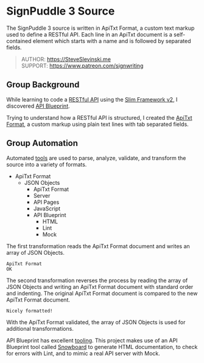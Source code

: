 # SignPuddle 3 Source

The SignPuddle 3 source is written in ApiTxt Format, a custom text markup used to define a RESTful API. Each line in an ApiTxt document is a self-contained element which starts with a name and is followed by <TAB> separated fields.


> AUTHOR: https://SteveSlevinski.me  
> SUPPORT: https://www.patreon.com/signwriting

## Group Background

While learning to code a [RESTful API](https://restfulapi.net/) using the [Slim Framework v2](https://docs.slimframework.com/), I discovered [API Blueprint](https://apiblueprint.org/).

Trying to understand how a RESTful API is structured, I created the [ApiTxt Format](../client/doc/apitxt), a custom markup using plain text lines with tab separated fields.

## Group Automation
Automated [tools](../tools) are used to parse, analyze, validate, and transform the source into a variety of formats.

+ ApiTxt Format  
    + JSON Objects  
        + ApiTxt Format  
        + Server  
        + API Pages
        + JavaScript  
        + API Blueprint  
            + HTML
            + Lint
            + Mock  

The first transformation reads the ApiTxt Format document and writes an array of JSON Objects.  

```` shell
ApiTxt Format
OK
````

The second transformation reverses the process by reading the array of JSON Objects and writing an ApiTxt Format document with standard order and indenting.  The original ApiTxt Format document is compared to the new ApiTxt Format document.

```` shell
Nicely formatted!
````

With the ApiTxt Format validated, the array of JSON Objects is used for additional transformations.

API Blueprint has excellent [tooling](https://apiblueprint.org/tools.html).  This project makes use of an API Blueprint tool called [Snowboard](https://github.com/bukalapak/snowboard) to generate HTML documentation, to check for errors with Lint, and to mimic a real API server with Mock.

